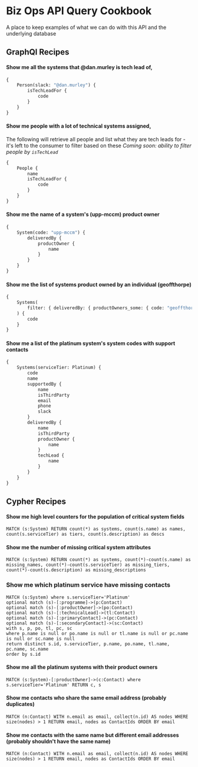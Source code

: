 # Biz Ops API Query Cookbook

A place to keep examples of what we can do with this API and the underlying database

## GraphQl Recipes

#### Show me all the systems that @dan.murley is tech lead of,

```graphql
{
	Person(slack: "@dan.murley") {
		isTechLeadFor {
			code
		}
	}
}
```

#### Show me people with a lot of technical systems assigned,

The following will retrieve all people and list what they are tech leads for - it's left to the consumer to filter based on these
_Coming soon: ability to filter people by `isTechLead`_

```graphql
{
	People {
		name
		isTechLeadFor {
			code
		}
	}
}
```

#### Show me the name of a system's (upp-mccm) product owner

```graphql
{
	System(code: "upp-mccm") {
		deliveredBy {
			productOwner {
				name
			}
		}
	}
}
```

#### Show me the list of systems product owned by an individual (geoffthorpe)

```graphql
{
	Systems(
		filter: { deliveredBy: { productOwners_some: { code: "geoffthorpe" } } }
	) {
		code
	}
}
```

#### Show me a list of the platinum system's system codes with support contacts

```graphql
{
	Systems(serviceTier: Platinum) {
		code
		name
		supportedBy {
			name
			isThirdParty
			email
			phone
			slack
		}
		deliveredBy {
			name
			isThirdParty
			productOwner {
				name
			}
			techLead {
				name
			}
		}
	}
}
```

## Cypher Recipes

#### Show me high level counters for the population of critical system fields

```
MATCH (s:System) RETURN count(*) as systems, count(s.name) as names, count(s.serviceTier) as tiers, count(s.description) as descs
```

#### Show me the number of missing critical system attributes

```
MATCH (s:System) RETURN count(*) as systems, count(*)-count(s.name) as missing_names, count(*)-count(s.serviceTier) as missing_tiers, count(*)-count(s.description) as missing_descriptions
```

### Show me which platinum service have missing contacts

```
MATCH (s:System) where s.serviceTier='Platinum'
optional match (s)-[:programme]->(p:Contact)
optional match (s)-[:productOwner]->(po:Contact)
optional match (s)-[:technicalLead]->(tl:Contact)
optional match (s)-[:primaryContact]->(pc:Contact)
optional match (s)-[:secondaryContact]->(sc:Contact)
with s, p, po, tl, pc, sc
where p.name is null or po.name is null or tl.name is null or pc.name is null or sc.name is null
return distinct s.id, s.serviceTier, p.name, po.name, tl.name, pc.name, sc.name
order by s.id
```

#### Show me all the platinum systems with their product owners

```
MATCH (s:System)-[:productOwner]->(c:Contact) where s.serviceTier='Platinum' RETURN c, s
```

#### Show me contacts who share the same email address (probably duplicates)

```
MATCH (n:Contact) WITH n.email as email, collect(n.id) AS nodes WHERE size(nodes) > 1 RETURN email, nodes as ContactIds ORDER BY email
```

#### Show me contacts with the same name but different email addresses (probably shouldn't have the same name)

```
MATCH (n:Contact) WITH n.email as email, collect(n.id) AS nodes WHERE size(nodes) > 1 RETURN email, nodes as ContactIds ORDER BY email
```
